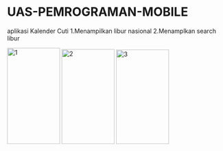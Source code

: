 # UAS-PEMROGRAMAN-MOBILE 
aplikasi Kalender Cuti
1.Menampilkan libur nasional
2.Menamplkan search libur 

<img width="123" height="224" alt="1" src="https://github.com/user-attachments/assets/5971f42b-d954-4ab5-9fe4-fef983b4167f" />


<img width="123" height="221" alt="2" src="https://github.com/user-attachments/assets/5a9f3030-3d1f-4688-a1ff-fe542a6821b2" />


<img width="123" height="220" alt="3" src="https://github.com/user-attachments/assets/37f55960-0fc5-4be3-a977-a38007a6c13d" />
